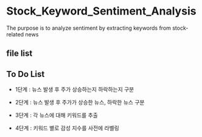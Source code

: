 # Stock_Keyword_Sentiment_Analysis
The purpose is to analyze sentiment by extracting keywords from stock-related news


## file list

## To Do List
- 1단계 : 뉴스 발생 후 주가 상승하는지 하락하는지 구분

- 2단계 : 뉴스 발생 후 주가가 상승한 뉴스, 하락한 뉴스 구분

- 3단계 : 각 뉴스에 대해 키워드를 추출

- 4단계 : 키워드 별로 감성 지수를 사전에 라벨링
